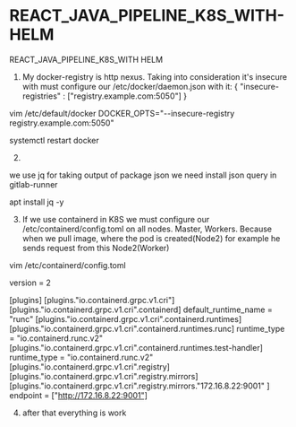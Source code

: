 # REACT_JAVA_PIPELINE_K8S_WITH-HELM
REACT_JAVA_PIPELINE_K8S_WITH HELM 

1) My docker-registry is http nexus. Taking into consideration it's insecure with must configure our /etc/docker/daemon.json with it:
{
  "insecure-registries" : ["registry.example.com:5050"]
}

vim /etc/default/docker
DOCKER_OPTS="--insecure-registry registry.example.com:5050"

systemctl restart docker

2)

we use jq for taking output of package json we need install json query in gitlab-runner

apt install jq -y

3) If we use containerd in K8S we must configure our /etc/containerd/config.toml on all nodes. Master, Workers. Because when we pull image, where the pod is created(Node2) for example 
he sends request from this Node2(Worker) 

vim /etc/containerd/config.toml

version = 2

[plugins]
  [plugins."io.containerd.grpc.v1.cri"]
    [plugins."io.containerd.grpc.v1.cri".containerd]
      default_runtime_name = "runc"
      [plugins."io.containerd.grpc.v1.cri".containerd.runtimes]
        [plugins."io.containerd.grpc.v1.cri".containerd.runtimes.runc]
          runtime_type = "io.containerd.runc.v2"
        [plugins."io.containerd.grpc.v1.cri".containerd.runtimes.test-handler]
          runtime_type = "io.containerd.runc.v2"
    [plugins."io.containerd.grpc.v1.cri".registry]
      [plugins."io.containerd.grpc.v1.cri".registry.mirrors]
        [plugins."io.containerd.grpc.v1.cri".registry.mirrors."172.16.8.22:9001"                                                                                             ]
          endpoint = ["http://172.16.8.22:9001"]
          
4) after that everything is work
